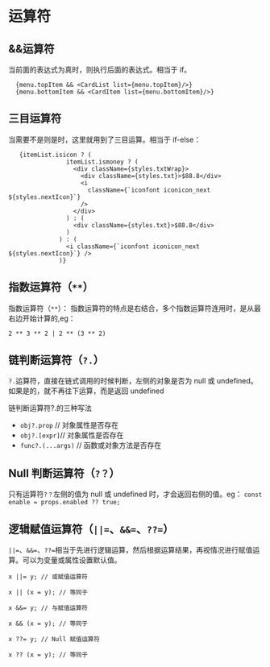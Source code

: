 # 运算符

## &&运算符

当前面的表达式为真时，则执行后面的表达式。相当于 if。

```
  {menu.topItem && <CardList list={menu.topItem}/>}
  {menu.bottomItem && <CardItem list={menu.bottomItem}/>}
```

## 三目运算符

当需要不是则是时，这里就用到了三目运算。相当于 if-else：

```
   {itemList.isicon ? (
                itemList.ismoney ? (
                  <div className={styles.txtWrap}>
                    <div className={styles.txt}>$88.8</div>
                    <i
                      className={`iconfont iconicon_next ${styles.nextIcon}`}
                    />
                  </div>
                ) : (
                  <div className={styles.txt}>$88.8</div>
                )
              ) : (
                <i className={`iconfont iconicon_next ${styles.nextIcon}`} />
              )}
```

## 指数运算符（`**`）

指数运算符（`**`）：
指数运算符的特点是右结合，多个指数运算符连用时，是从最右边开始计算的,eg：

```
2 ** 3 ** 2 | 2 ** (3 ** 2)
```

## 链判断运算符（`?.`）

`?.`运算符，直接在链式调用的时候判断，左侧的对象是否为 null 或 undefined。如果是的，就不再往下运算，而是返回 undefined

链判断运算符?.的三种写法

-   `obj?.prop` // 对象属性是否存在
-   `obj?.[expr]`// 对象属性是否存在
-   `func?.(...args)` // 函数或对象方法是否存在

## Null 判断运算符（`?？`）

只有运算符`?？`左侧的值为 null 或 undefined 时，才会返回右侧的值。eg： `const enable = props.enabled ?? true;`

## 逻辑赋值运算符（`||=`、`&&=`、`??=`）

`||=`、`&&=`、`??=`相当于先进行逻辑运算，然后根据运算结果，再视情况进行赋值运算。可以为变量或属性设置默认值。

```es6
x ||= y; // 或赋值运算符

x || (x = y); // 等同于

x &&= y; // 与赋值运算符

x && (x = y); // 等同于

x ??= y; // Null 赋值运算符

x ?? (x = y); // 等同于
```
